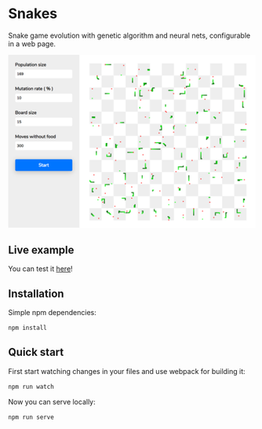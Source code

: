 # Snakes
Snake game evolution with genetic algorithm and neural nets, configurable in a web page.

![](header.png)

## Live example
You can test it [here](https://fmosbacher.github.io/snakes)!

## Installation
Simple npm dependencies:
```sh
npm install
```

## Quick start
First start watching changes in your files and use webpack for building it:
```sh
npm run watch
```

Now you can serve locally:
```sh
npm run serve
```
